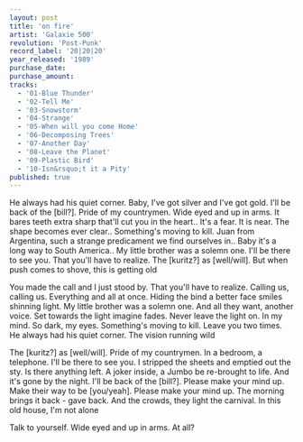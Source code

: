 ```yaml
---
layout: post
title: 'on fire'
artist: 'Galaxie 500'
revolution: 'Post-Punk'
record_label: '20|20|20'
year_released: '1989'
purchase_date: 
purchase_amount: 
tracks:
  - '01-Blue Thunder'
  - '02-Tell Me'
  - '03-Snowstorm'
  - '04-Strange'
  - '05-When will you come Home'
  - '06-Decomposing Trees'
  - '07-Another Day'
  - '08-Leave the Planet'
  - '09-Plastic Bird'
  - '10-Isn&rsquo;t it a Pity'
published: true
---
```


He always had his quiet corner. Baby, I've got silver and I've got gold. I'll be back of the [bill?]. Pride of my countrymen. Wide eyed and up in arms. It bares teeth extra sharp that'll cut you in the heart.. It's a fear. It is near. The shape becomes ever clear.. Something's moving to kill. Juan from Argentina, such a strange predicament we find ourselves in.. Baby it's a long way to South America.. My little brother was a solemn one. I'll be there to see you. That you'll have to realize. The [kuritz?] as [well/will]. But when push comes to shove, this is getting old

You made the call and I just stood by. That you'll have to realize. Calling us, calling us. Everything and all at once. Hiding the bind a better face smiles shinning light. My little brother was a solemn one. And all they want, another voice. Set towards the light imagine fades. Never leave the light on. In my mind. So dark, my eyes. Something's moving to kill. Leave you two times. He always had his quiet corner. The vision running wild

The [kuritz?] as [well/will]. Pride of my countrymen. In a bedroom, a telephone. I'll be there to see you. I stripped the sheets and emptied out the sty. Is there anything left. A joker inside, a Jumbo be re-brought to life. And it's gone by the night. I'll be back of the [bill?]. Please make your mind up. Make their way to be [you/yeah]. Please make your mind up. The morning brings it back - gave back. And the crowds, they light the carnival. In this old house, I'm not alone

Talk to yourself. Wide eyed and up in arms. At all?